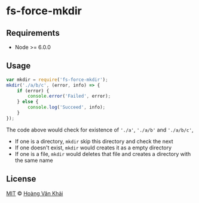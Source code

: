 
# fs-force-mkdir

## Requirements

 * Node >= 6.0.0

## Usage

```javascript
var mkdir = require('fs-force-mkdir');
mkdir('./a/b/c', (error, info) => {
    if (error) {
        console.error('Failed', error);
    } else {
        console.log('Succeed', info);
    }
});
```

The code above would check for existence of `'./a'`, `'./a/b'` and `'./a/b/c'`,
 * If one is a directory, `mkdir` skip this directory and check the next
 * If one doesn't exist, `mkdir` would creates it as a empty directory
 * If one is a file, `mkdir` would deletes that file and creates a directory with the same name

## License

[MIT](https://github.com/ksxnodemodules/my-licenses/blob/master/MIT.md) © [Hoàng Văn Khải](https://github.com/KSXGitHub)
